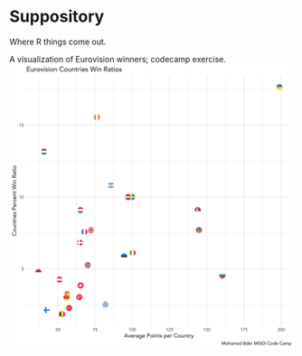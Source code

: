 # Suppository
Where R things come out. 

A visualization of Eurovision winners; codecamp exercise. 
![](eurovision.png)
